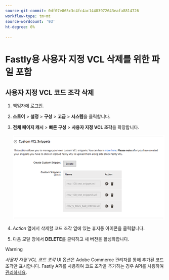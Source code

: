 ```yaml
---
source-git-commit: 0df07e865c3c4fc4ac14483972643eafa8814726
workflow-type: tm+mt
source-wordcount: '93'
ht-degree: 0%

---
```

# Fastly용 사용자 지정 VCL 삭제를 위한 파일 포함

## 사용자 지정 VCL 코드 조각 삭제

1. 책임자에 [로그인](/help/get-started/onboarding.md#access-your-admin-panel).

1. **스토어** > **설정** > **구성** > **고급** > **시스템**&#x200B;을 클릭합니다.

1. **전체 페이지 캐시** > **빠른 구성** > **사용자 지정 VCL 조각**&#x200B;을 확장합니다.

   ![사용자 지정 VCL 코드 조각 관리](/help/assets/cdn/fastly-manage-snippets.png)

1. _Action_ 열에서 삭제할 코드 조각 옆에 있는 휴지통 아이콘을 클릭합니다.

1. 다음 모달 창에서 **DELETE**&#x200B;를 클릭하고 새 버전을 활성화합니다.

>[!WARNING]
>
>_사용자 지정 VCL 코드 조각_ UI 옵션은 Adobe Commerce 관리자를 통해 추가된 코드 조각만 표시합니다. Fastly API를 사용하여 코드 조각을 추가하는 경우 API를 사용하여 [관리하세요](/help/cloud-guide/cdn/fastly-vcl-custom-snippets.md#manage-vcl-using-the-api).

